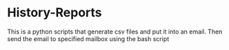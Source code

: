 # History-Reports
This is a python scripts that generate csv files and put it into an email. Then send the email to specified mailbox using the bash script
